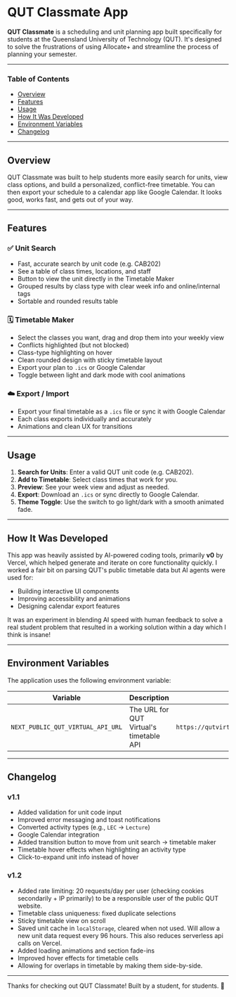 # QUT Classmate App

**QUT Classmate** is a scheduling and unit planning app built specifically for students at the Queensland University of Technology (QUT). It's designed to solve the frustrations of using Allocate+ and streamline the process of planning your semester.

---

### Table of Contents
- [Overview](#overview)
- [Features](#features)
- [Usage](#usage)
- [How It Was Developed](#how-it-was-developed)
- [Environment Variables](#environment-variables)
- [Changelog](#changelog)

---

## Overview

QUT Classmate was built to help students more easily search for units, view class options, and build a personalized, conflict-free timetable. You can then export your schedule to a calendar app like Google Calendar. It looks good, works fast, and gets out of your way.

---

## Features

### ✅ Unit Search
- Fast, accurate search by unit code (e.g. CAB202)
- See a table of class times, locations, and staff
- Button to view the unit directly in the Timetable Maker
- Grouped results by class type with clear week info and online/internal tags
- Sortable and rounded results table

### 🗓️ Timetable Maker
- Select the classes you want, drag and drop them into your weekly view
- Conflicts highlighted (but not blocked)
- Class-type highlighting on hover
- Clean rounded design with sticky timetable layout
- Export your plan to `.ics` or Google Calendar
- Toggle between light and dark mode with cool animations

### ☁️ Export / Import
- Export your final timetable as a `.ics` file or sync it with Google Calendar
- Each class exports individually and accurately
- Animations and clean UX for transitions

---

## Usage

1. **Search for Units**: Enter a valid QUT unit code (e.g. CAB202).
2. **Add to Timetable**: Select class times that work for you.
3. **Preview**: See your week view and adjust as needed.
4. **Export**: Download an `.ics` or sync directly to Google Calendar.
5. **Theme Toggle**: Use the switch to go light/dark with a smooth animated fade.


---


## How It Was Developed

This app was heavily assisted by AI-powered coding tools, primarily **v0** by Vercel, which helped generate and iterate on core functionality quickly. I worked a fair bit on parsing QUT's public timetable data but AI agents were used for:
- Building interactive UI components
- Improving accessibility and animations
- Designing calendar export features

It was an experiment in blending AI speed with human feedback to solve a real student problem that resulted in a working solution within a day which I think is insane!

---

## Environment Variables

The application uses the following environment variable:

| Variable | Description | Default |
|----------|-------------|---------|
| `NEXT_PUBLIC_QUT_VIRTUAL_API_URL` | The URL for QUT Virtual's timetable API | `https://qutvirtual3.qut.edu.au/qvpublic/ttab_unit_search_p.process_search` |


---

## Changelog

### v1.1
- Added validation for unit code input
- Improved error messaging and toast notifications
- Converted activity types (e.g., `LEC` → `Lecture`)
- Google Calendar integration
- Added transition button to move from unit search → timetable maker
- Timetable hover effects when highlighting an activity type 
- Click-to-expand unit info instead of hover

### v1.2
- Added rate limiting: 20 requests/day per user (checking cookies secondarily + IP primarily) to be a responsible user of the public QUT website.
- Timetable class uniqueness: fixed duplicate selections
- Sticky timetable view on scroll
- Saved unit cache in `localStorage`, cleared when not used. Will allow a new unit data request every 96 hours. This also reduces serverless api calls on Vercel.
- Added loading animations and section fade-ins
- Improved hover effects for timetable cells
- Allowing for overlaps in timetable by making them side-by-side.

---

Thanks for checking out QUT Classmate! Built by a student, for students. 🚀
